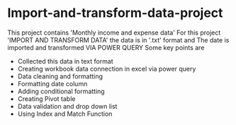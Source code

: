 # Import-and-transform-data-project


This project contains 'Monthly income and expense data'
For this project 'IMPORT AND TRANSFORM DATA' the data is in '.txt' format and The date is imported and transformed VIA POWER QUERY
Some key points are
- Collected this data in text format
- Creating workbook data connection in excel via power query
- Data cleaning and formatting
- Formatting date column
- Adding conditional formatting
- Creating Pivot table
- Data validation and drop down list
- Using Index and Match Function

